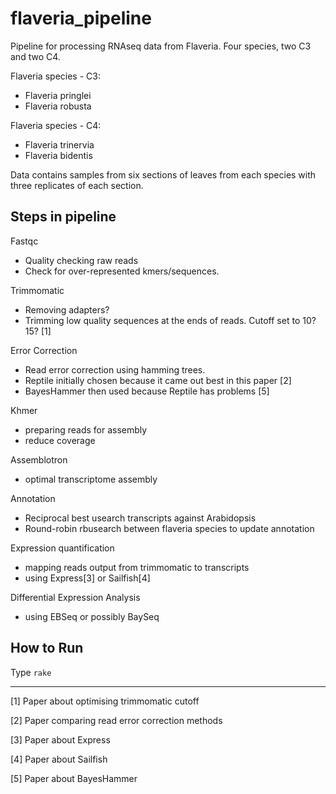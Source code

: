 flaveria_pipeline
=================

Pipeline for processing RNAseq data from Flaveria.
Four species, two C3 and two C4.

Flaveria species - C3:
 - Flaveria pringlei	
 - Flaveria robusta

Flaveria species - C4:
 - Flaveria trinervia
 - Flaveria bidentis

Data contains samples from six sections of leaves from each species with three replicates of each section.

## Steps in pipeline

Fastqc
 - Quality checking raw reads
 - Check for over-represented kmers/sequences.

Trimmomatic
 - Removing adapters?
 - Trimming low quality sequences at the ends of reads. Cutoff set to 10? 15? [1]

Error Correction
 - Read error correction using hamming trees. 
 - Reptile initially chosen because it came out best in this paper [2]
 - BayesHammer then used because Reptile has problems [5]

Khmer
 - preparing reads for assembly
 - reduce coverage

Assemblotron
 - optimal transcriptome assembly

Annotation
 - Reciprocal best usearch transcripts against Arabidopsis
 - Round-robin rbusearch between flaveria species to update annotation

Expression quantification
 - mapping reads output from trimmomatic to transcripts
 - using Express[3] or Sailfish[4]

Differential Expression Analysis
 - using EBSeq or possibly BaySeq

## How to Run

Type `rake`

---

[1] Paper about optimising trimmomatic cutoff

[2] Paper comparing read error correction methods

[3] Paper about Express

[4] Paper about Sailfish

[5] Paper about BayesHammer
